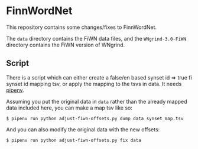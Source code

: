# FinnWordNet

This repository contains some changes/fixes to FinnWordNet.

The `data` directory contains the FiWN data files, and the `WNgrind-3.0-FiWN`
directory contains the FiWN version of WNgrind.

## Script

There is a script which can either create a false/en based synset id => true fi
synset id mapping tsv, or apply the mapping to the tsvs in data. It needs
[pipenv](https://github.com/pypa/pipenv).

Assuming you put the original data in `data` rather than the already mapped
data included here, you can make a map tsv like so:

    $ pipenv run python adjust-fiwn-offsets.py dump data synset_map.tsv

And you can also modify the original data with the new offsets:

    $ pipenv run python adjust-fiwn-offsets.py fix data
